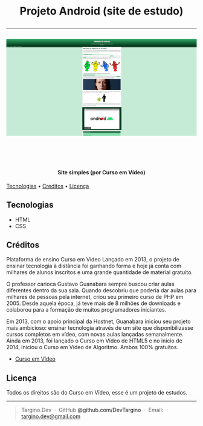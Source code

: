 <h1 align="center">

Projeto Android (site de estudo)

---

![alt text](./imagens/Captura%20de%20tela%202024-07-11%20153832.png)



<br>

</h1>

<h4 align="center">Site simples (por Curso em Vídeo)</h4>


</p>


<p align="center">


<a href="#Tecnologias">Tecnologias</a> •
<a href="#Créditos">Creditos</a> •
<a href="#licença">Licença</a> 

</p>



    

## Tecnologias
 - HTML 
 - CSS 
 

## Créditos

Plataforma de ensino Curso em Vídeo
Lançado em 2013, o projeto de ensinar tecnologia à distância foi ganhando forma e hoje já conta com milhares de alunos inscritos e uma grande quantidade de material gratuito.

O professor carioca Gustavo Guanabara sempre buscou criar aulas diferentes dentro da sua sala. Quando descobriu que poderia dar aulas para milhares de pessoas pela internet, criou seu primeiro curso de PHP em 2005. Desde aquela época, já teve mais de 8 milhões de downloads e colaborou para a formação de muitos programadores iniciantes.

Em 2013, com o apoio principal da Hostnet, Guanabara iniciou seu projeto mais ambicioso: ensinar tecnologia através de um site que disponibilizasse cursos completos em vídeo, com novas aulas lançadas semanalmente. Ainda em 2013, foi lançado o Curso em Vídeo de HTML5 e no início de 2014, iniciou o Curso em Vídeo de Algoritmo. Ambos 100% gratuitos.


- [Curso em Vídeo](https://www.cursoemvideo.com/sobre/)




## Licença

Todos os direitos são do Curso em Vídeo, esse é um projeto de estudos. 

---

> Targino.Dev  · 
GitHub <a> @github.com/DevTargino </a>  · 
Email: targino.dev@gmail.com
>